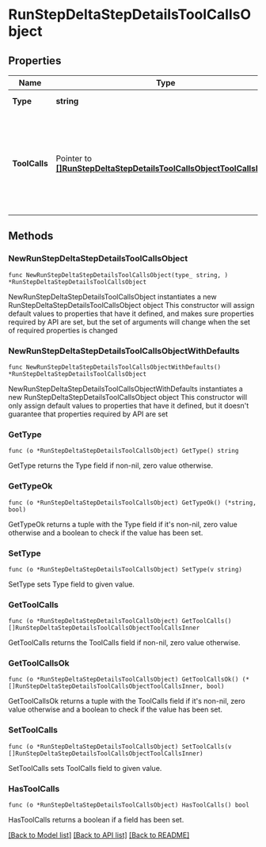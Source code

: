 # RunStepDeltaStepDetailsToolCallsObject

## Properties

Name | Type | Description | Notes
------------ | ------------- | ------------- | -------------
**Type** | **string** | Always &#x60;tool_calls&#x60;. | 
**ToolCalls** | Pointer to [**[]RunStepDeltaStepDetailsToolCallsObjectToolCallsInner**](RunStepDeltaStepDetailsToolCallsObjectToolCallsInner.md) | An array of tool calls the run step was involved in. These can be associated with one of three types of tools: &#x60;code_interpreter&#x60;, &#x60;file_search&#x60;, or &#x60;function&#x60;.  | [optional] 

## Methods

### NewRunStepDeltaStepDetailsToolCallsObject

`func NewRunStepDeltaStepDetailsToolCallsObject(type_ string, ) *RunStepDeltaStepDetailsToolCallsObject`

NewRunStepDeltaStepDetailsToolCallsObject instantiates a new RunStepDeltaStepDetailsToolCallsObject object
This constructor will assign default values to properties that have it defined,
and makes sure properties required by API are set, but the set of arguments
will change when the set of required properties is changed

### NewRunStepDeltaStepDetailsToolCallsObjectWithDefaults

`func NewRunStepDeltaStepDetailsToolCallsObjectWithDefaults() *RunStepDeltaStepDetailsToolCallsObject`

NewRunStepDeltaStepDetailsToolCallsObjectWithDefaults instantiates a new RunStepDeltaStepDetailsToolCallsObject object
This constructor will only assign default values to properties that have it defined,
but it doesn't guarantee that properties required by API are set

### GetType

`func (o *RunStepDeltaStepDetailsToolCallsObject) GetType() string`

GetType returns the Type field if non-nil, zero value otherwise.

### GetTypeOk

`func (o *RunStepDeltaStepDetailsToolCallsObject) GetTypeOk() (*string, bool)`

GetTypeOk returns a tuple with the Type field if it's non-nil, zero value otherwise
and a boolean to check if the value has been set.

### SetType

`func (o *RunStepDeltaStepDetailsToolCallsObject) SetType(v string)`

SetType sets Type field to given value.


### GetToolCalls

`func (o *RunStepDeltaStepDetailsToolCallsObject) GetToolCalls() []RunStepDeltaStepDetailsToolCallsObjectToolCallsInner`

GetToolCalls returns the ToolCalls field if non-nil, zero value otherwise.

### GetToolCallsOk

`func (o *RunStepDeltaStepDetailsToolCallsObject) GetToolCallsOk() (*[]RunStepDeltaStepDetailsToolCallsObjectToolCallsInner, bool)`

GetToolCallsOk returns a tuple with the ToolCalls field if it's non-nil, zero value otherwise
and a boolean to check if the value has been set.

### SetToolCalls

`func (o *RunStepDeltaStepDetailsToolCallsObject) SetToolCalls(v []RunStepDeltaStepDetailsToolCallsObjectToolCallsInner)`

SetToolCalls sets ToolCalls field to given value.

### HasToolCalls

`func (o *RunStepDeltaStepDetailsToolCallsObject) HasToolCalls() bool`

HasToolCalls returns a boolean if a field has been set.


[[Back to Model list]](../README.md#documentation-for-models) [[Back to API list]](../README.md#documentation-for-api-endpoints) [[Back to README]](../README.md)


